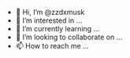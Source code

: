 - 👋 Hi, I’m @zzdxmusk
- 👀 I’m interested in ...
- 🌱 I’m currently learning ...
- 💞️ I’m looking to collaborate on ...
- 📫 How to reach me ...

<!---
zzdxmusk/zzdxmusk is a ✨ special ✨ repository because its `README.md` (this file) appears on your GitHub profile.
You can click the Preview link to take a look at your changes.
--->
